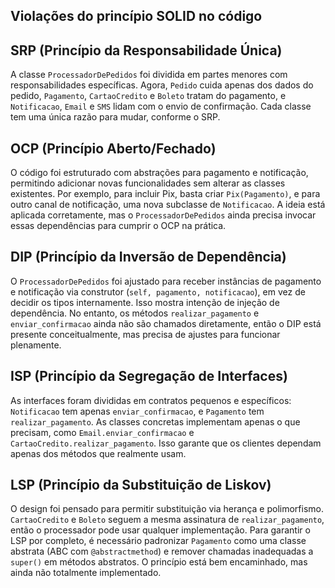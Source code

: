 ## Violações do princípio SOLID no código

## SRP (Princípio da Responsabilidade Única)  
A classe `ProcessadorDePedidos` foi dividida em partes menores com responsabilidades específicas. Agora, `Pedido` cuida apenas dos dados do pedido, `Pagamento`, `CartaoCredito` e `Boleto` tratam do pagamento, e `Notificacao`, `Email` e `SMS` lidam com o envio de confirmação. Cada classe tem uma única razão para mudar, conforme o SRP.

## OCP (Princípio Aberto/Fechado)  
O código foi estruturado com abstrações para pagamento e notificação, permitindo adicionar novas funcionalidades sem alterar as classes existentes. Por exemplo, para incluir Pix, basta criar `Pix(Pagamento)`, e para outro canal de notificação, uma nova subclasse de `Notificacao`. A ideia está aplicada corretamente, mas o `ProcessadorDePedidos` ainda precisa invocar essas dependências para cumprir o OCP na prática.

## DIP (Princípio da Inversão de Dependência)  
O `ProcessadorDePedidos` foi ajustado para receber instâncias de pagamento e notificação via construtor (`self, pagamento, notificacao`), em vez de decidir os tipos internamente. Isso mostra intenção de injeção de dependência. No entanto, os métodos `realizar_pagamento` e `enviar_confirmacao` ainda não são chamados diretamente, então o DIP está presente conceitualmente, mas precisa de ajustes para funcionar plenamente.

## ISP (Princípio da Segregação de Interfaces)  
As interfaces foram divididas em contratos pequenos e específicos: `Notificacao` tem apenas `enviar_confirmacao`, e `Pagamento` tem `realizar_pagamento`. As classes concretas implementam apenas o que precisam, como `Email.enviar_confirmacao` e `CartaoCredito.realizar_pagamento`. Isso garante que os clientes dependam apenas dos métodos que realmente usam.

## LSP (Princípio da Substituição de Liskov)  
O design foi pensado para permitir substituição via herança e polimorfismo. `CartaoCredito` e `Boleto` seguem a mesma assinatura de `realizar_pagamento`, então o processador pode usar qualquer implementação. Para garantir o LSP por completo, é necessário padronizar `Pagamento` como uma classe abstrata (ABC com `@abstractmethod`) e remover chamadas inadequadas a `super()` em métodos abstratos. O princípio está bem encaminhado, mas ainda não totalmente implementado.

